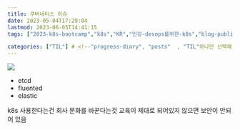 ```yaml
---
title: 쿠버네티스 이슈
date: 2023-05-04T17:29:04
lastmod: 2023-06-05T14:41:15
tags: ["2023-k8s-bootcamp","k8s","KR","인강-devops를위한-k8s","blog-published"] 

categories: ["TIL"] # <!--"progress-diary", "posts"  , "TIL"하나만 선택해서보셈 -->
---
```



![](https://i.imgur.com/jQIbVsw.png)

- etcd
- fluented
- elastic

k8s 사용한다는건 회사 문화를 바꾼다는것
교육이 제대로 되어있지 않으면 보안이 안되어 있음 